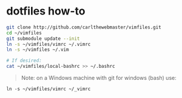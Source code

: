 # dotfiles how-to



```bash
git clone http://github.com/carlthewebmaster/vimfiles.git 
cd ~/vimfiles
git submodule update --init
ln -s ~/vimfiles/vimrc ~/.vimrc
ln -s ~/vimfiles ~/.vim

# If desired:
cat ~/vimfiles/local-bashrc >> ~/.bashrc
```

> Note: on a Windows machine with git for windows (bash) use:

```
ln -s ~/vimfiles/vimrc ~/_vimrc
```
